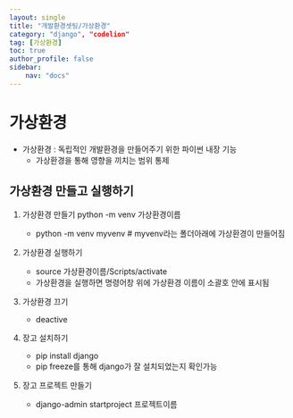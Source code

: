 ```yaml
---
layout: single
title: "개발환경셋팅/가상환경"
category: "django", "codelion"
tag: [가상환경]
toc: true
author_profile: false
sidebar:
    nav: "docs"
---
```


# 가상환경  

* 가상환경 : 독립적인 개발환경을 만들어주기 위한 파이썬 내장 기능
     * 가상환경을 통해 영향을 끼치는 범위 통제
     


## 가상환경 만들고 실행하기  

1. 가상환경 만들기 python -m venv 가상환경이름
    * python -m venv myvenv # myvenv라는 폴더아래에 가상환경이 만들어짐  
    
2. 가상환경 실행하기
    * source 가상환경이름/Scripts/activate
    * 가상환경을 실행하면 명령어창 위에 가상환경 이름이 소괄호 안에 표시됨  
    
3. 가상환경 끄기 
    * deactive   
   
4. 장고 설치하기
    * pip install django
    * pip freeze를 통해 django가 잘 설치되었는지 확인가능  
    
5. 장고 프로젝트 만들기
    * django-admin startproject 프로젝트이름

